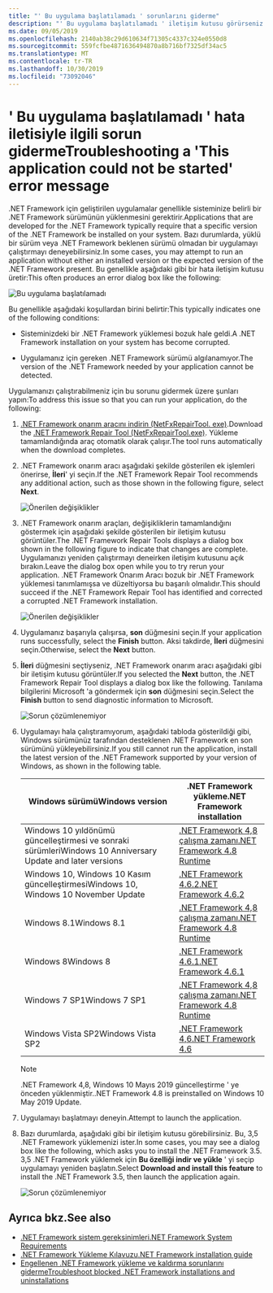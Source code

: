 ```yaml
---
title: "' Bu uygulama başlatılamadı ' sorunlarını giderme"
description: "' Bu uygulama başlatılamadı ' iletişim kutusu görürseniz yapılacaklar hakkında bilgi edinin."
ms.date: 09/05/2019
ms.openlocfilehash: 2140ab38c29d610634f71305c4337c324e0550d8
ms.sourcegitcommit: 559fcfbe4871636494870a8b716bf7325df34ac5
ms.translationtype: MT
ms.contentlocale: tr-TR
ms.lasthandoff: 10/30/2019
ms.locfileid: "73092046"
---
```

# <a name="troubleshooting-a-this-application-could-not-be-started-error-message"></a><span data-ttu-id="ad3b2-103">' Bu uygulama başlatılamadı ' hata iletisiyle ilgili sorun giderme</span><span class="sxs-lookup"><span data-stu-id="ad3b2-103">Troubleshooting a 'This application could not be started' error message</span></span>

<span data-ttu-id="ad3b2-104">.NET Framework için geliştirilen uygulamalar genellikle sisteminize belirli bir .NET Framework sürümünün yüklenmesini gerektirir.</span><span class="sxs-lookup"><span data-stu-id="ad3b2-104">Applications that are developed for the .NET Framework typically require that a specific version of the .NET Framework be installed on your system.</span></span> <span data-ttu-id="ad3b2-105">Bazı durumlarda, yüklü bir sürüm veya .NET Framework beklenen sürümü olmadan bir uygulamayı çalıştırmayı deneyebilirsiniz.</span><span class="sxs-lookup"><span data-stu-id="ad3b2-105">In some cases, you may attempt to run an application without either an installed version or the expected version of the .NET Framework present.</span></span> <span data-ttu-id="ad3b2-106">Bu genellikle aşağıdaki gibi bir hata iletişim kutusu üretir:</span><span class="sxs-lookup"><span data-stu-id="ad3b2-106">This often produces an error dialog box like the following:</span></span>

![Bu uygulama başlatılamadı](media/application-not-started/app-could-not-be-started.png)

<span data-ttu-id="ad3b2-108">Bu genellikle aşağıdaki koşullardan birini belirtir:</span><span class="sxs-lookup"><span data-stu-id="ad3b2-108">This typically indicates one of the following conditions:</span></span>

- <span data-ttu-id="ad3b2-109">Sisteminizdeki bir .NET Framework yüklemesi bozuk hale geldi.</span><span class="sxs-lookup"><span data-stu-id="ad3b2-109">A .NET Framework installation on your system has become corrupted.</span></span>

- <span data-ttu-id="ad3b2-110">Uygulamanız için gereken .NET Framework sürümü algılanamıyor.</span><span class="sxs-lookup"><span data-stu-id="ad3b2-110">The version of the .NET Framework needed by your application cannot be detected.</span></span>

<span data-ttu-id="ad3b2-111">Uygulamanızı çalıştırabilmeniz için bu sorunu gidermek üzere şunları yapın:</span><span class="sxs-lookup"><span data-stu-id="ad3b2-111">To address this issue so that you can run your application, do the following:</span></span>

1. <span data-ttu-id="ad3b2-112">[.NET Framework onarım aracını indirin (NetFxRepairTool. exe)](https://www.microsoft.com/download/details.aspx?id=30135).</span><span class="sxs-lookup"><span data-stu-id="ad3b2-112">Download the [.NET Framework Repair Tool (NetFxRepairTool.exe)](https://www.microsoft.com/download/details.aspx?id=30135).</span></span> <span data-ttu-id="ad3b2-113">Yükleme tamamlandığında araç otomatik olarak çalışır.</span><span class="sxs-lookup"><span data-stu-id="ad3b2-113">The tool runs automatically when the download completes.</span></span>

1. <span data-ttu-id="ad3b2-114">.NET Framework onarım aracı aşağıdaki şekilde gösterilen ek işlemleri önerirse, **İleri**' yi seçin.</span><span class="sxs-lookup"><span data-stu-id="ad3b2-114">If the .NET Framework Repair Tool recommends any additional action, such as those shown in the following figure, select **Next**.</span></span>

   ![Önerilen değişiklikler](media/application-not-started/repair-tool-recommended-changes.png)

1. <span data-ttu-id="ad3b2-116">.NET Framework onarım araçları, değişikliklerin tamamlandığını göstermek için aşağıdaki şekilde gösterilen bir iletişim kutusu görüntüler.</span><span class="sxs-lookup"><span data-stu-id="ad3b2-116">The .NET Framework Repair Tools displays a dialog box shown in the following figure to indicate that changes are complete.</span></span> <span data-ttu-id="ad3b2-117">Uygulamanızı yeniden çalıştırmayı deneirken iletişim kutusunu açık bırakın.</span><span class="sxs-lookup"><span data-stu-id="ad3b2-117">Leave the dialog box open while you to try rerun your application.</span></span> <span data-ttu-id="ad3b2-118">.NET Framework Onarım Aracı bozuk bir .NET Framework yüklemesi tanımlamışsa ve düzeltiyorsa bu başarılı olmalıdır.</span><span class="sxs-lookup"><span data-stu-id="ad3b2-118">This should succeed if the .NET Framework Repair Tool has identified and corrected a corrupted .NET Framework installation.</span></span>

   ![Önerilen değişiklikler](media/application-not-started/repair-tool-changes-complete.png)

1. <span data-ttu-id="ad3b2-120">Uygulamanız başarıyla çalışırsa, **son** düğmesini seçin.</span><span class="sxs-lookup"><span data-stu-id="ad3b2-120">If your application runs successfully, select the **Finish** button.</span></span> <span data-ttu-id="ad3b2-121">Aksi takdirde, **İleri** düğmesini seçin.</span><span class="sxs-lookup"><span data-stu-id="ad3b2-121">Otherwise, select the **Next** button.</span></span>

1. <span data-ttu-id="ad3b2-122">**İleri** düğmesini seçtiyseniz, .NET Framework onarım aracı aşağıdaki gibi bir iletişim kutusu görüntüler.</span><span class="sxs-lookup"><span data-stu-id="ad3b2-122">If you selected the **Next** button, the .NET Framework Repair Tool displays a dialog box like the following.</span></span> <span data-ttu-id="ad3b2-123">Tanılama bilgilerini Microsoft 'a göndermek için **son** düğmesini seçin.</span><span class="sxs-lookup"><span data-stu-id="ad3b2-123">Select the **Finish** button to send diagnostic information to Microsoft.</span></span>

   ![Sorun çözümlenemiyor](media/application-not-started/repair-tool-no-resolution.png)

1. <span data-ttu-id="ad3b2-125">Uygulamayı hala çalıştıramıyorum, aşağıdaki tabloda gösterildiği gibi, Windows sürümünüz tarafından desteklenen .NET Framework en son sürümünü yükleyebilirsiniz.</span><span class="sxs-lookup"><span data-stu-id="ad3b2-125">If you still cannot run the application, install the latest version of the .NET Framework supported by your version of Windows, as shown in the following table.</span></span>

   |<span data-ttu-id="ad3b2-126">Windows sürümü</span><span class="sxs-lookup"><span data-stu-id="ad3b2-126">Windows version</span></span>|<span data-ttu-id="ad3b2-127">.NET Framework yükleme</span><span class="sxs-lookup"><span data-stu-id="ad3b2-127">.NET Framework installation</span></span>|
   |---|---|
   |<span data-ttu-id="ad3b2-128">Windows 10 yıldönümü güncelleştirmesi ve sonraki sürümleri</span><span class="sxs-lookup"><span data-stu-id="ad3b2-128">Windows 10 Anniversary Update and later versions</span></span>|[<span data-ttu-id="ad3b2-129">.NET Framework 4,8 çalışma zamanı</span><span class="sxs-lookup"><span data-stu-id="ad3b2-129">.NET Framework 4.8 Runtime</span></span>](https://dotnet.microsoft.com/download/dotnet-framework/net48)|
   |<span data-ttu-id="ad3b2-130">Windows 10, Windows 10 Kasım güncelleştirmesi</span><span class="sxs-lookup"><span data-stu-id="ad3b2-130">Windows 10, Windows 10 November Update</span></span>|[<span data-ttu-id="ad3b2-131">.NET Framework 4.6.2</span><span class="sxs-lookup"><span data-stu-id="ad3b2-131">.NET Framework 4.6.2</span></span>](https://www.microsoft.com/download/details.aspx?id=53345)|
   |<span data-ttu-id="ad3b2-132">Windows 8.1</span><span class="sxs-lookup"><span data-stu-id="ad3b2-132">Windows 8.1</span></span>|[<span data-ttu-id="ad3b2-133">.NET Framework 4,8 çalışma zamanı</span><span class="sxs-lookup"><span data-stu-id="ad3b2-133">.NET Framework 4.8 Runtime</span></span>](https://dotnet.microsoft.com/download/dotnet-framework/net48)|
   |<span data-ttu-id="ad3b2-134">Windows 8</span><span class="sxs-lookup"><span data-stu-id="ad3b2-134">Windows 8</span></span>|[<span data-ttu-id="ad3b2-135">.NET Framework 4.6.1</span><span class="sxs-lookup"><span data-stu-id="ad3b2-135">.NET Framework 4.6.1</span></span>](https://www.microsoft.com/download/details.aspx?id=49981)|
   |<span data-ttu-id="ad3b2-136">Windows 7 SP1</span><span class="sxs-lookup"><span data-stu-id="ad3b2-136">Windows 7 SP1</span></span>|[<span data-ttu-id="ad3b2-137">.NET Framework 4,8 çalışma zamanı</span><span class="sxs-lookup"><span data-stu-id="ad3b2-137">.NET Framework 4.8 Runtime</span></span>](https://dotnet.microsoft.com/download/dotnet-framework/net48)|
   |<span data-ttu-id="ad3b2-138">Windows Vista SP2</span><span class="sxs-lookup"><span data-stu-id="ad3b2-138">Windows Vista SP2</span></span>|[<span data-ttu-id="ad3b2-139">.NET Framework 4,6</span><span class="sxs-lookup"><span data-stu-id="ad3b2-139">.NET Framework 4.6</span></span>](https://www.microsoft.com/download/details.aspx?id=48130)|

   > [!NOTE]
   > <span data-ttu-id="ad3b2-140">.NET Framework 4,8, Windows 10 Mayıs 2019 güncelleştirme ' ye önceden yüklenmiştir.</span><span class="sxs-lookup"><span data-stu-id="ad3b2-140">.NET Framework 4.8 is preinstalled on Windows 10 May 2019 Update.</span></span>

1. <span data-ttu-id="ad3b2-141">Uygulamayı başlatmayı deneyin.</span><span class="sxs-lookup"><span data-stu-id="ad3b2-141">Attempt to launch the application.</span></span>

1. <span data-ttu-id="ad3b2-142">Bazı durumlarda, aşağıdaki gibi bir iletişim kutusu görebilirsiniz. Bu, 3,5 .NET Framework yüklemenizi ister.</span><span class="sxs-lookup"><span data-stu-id="ad3b2-142">In some cases, you may see a dialog box like the following, which asks you to install the .NET Framework 3.5.</span></span> <span data-ttu-id="ad3b2-143">3,5 .NET Framework yüklemek için **Bu özelliği indir ve yükle** ' yi seçip uygulamayı yeniden başlatın.</span><span class="sxs-lookup"><span data-stu-id="ad3b2-143">Select **Download and install this feature** to install the .NET Framework 3.5, then launch the application again.</span></span>

   ![Sorun çözümlenemiyor](media/application-not-started/install-3-5.png)

## <a name="see-also"></a><span data-ttu-id="ad3b2-145">Ayrıca bkz.</span><span class="sxs-lookup"><span data-stu-id="ad3b2-145">See also</span></span>

- [<span data-ttu-id="ad3b2-146">.NET Framework sistem gereksinimleri</span><span class="sxs-lookup"><span data-stu-id="ad3b2-146">.NET Framework System Requirements</span></span>](../get-started/system-requirements.md)
- [<span data-ttu-id="ad3b2-147">.NET Framework Yükleme Kılavuzu</span><span class="sxs-lookup"><span data-stu-id="ad3b2-147">.NET Framework installation guide</span></span>](index.md)
- [<span data-ttu-id="ad3b2-148">Engellenen .NET Framework yükleme ve kaldırma sorunlarını giderme</span><span class="sxs-lookup"><span data-stu-id="ad3b2-148">Troubleshoot blocked .NET Framework installations and uninstallations</span></span>](troubleshoot-blocked-installations-and-uninstallations.md)
